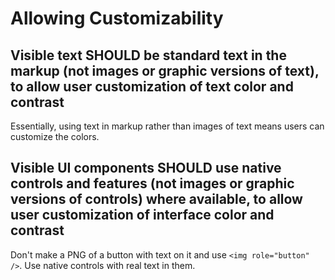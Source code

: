 # Allowing Customizability

## Visible text SHOULD be standard text in the markup (not images or graphic versions of text), to allow user customization of text color and contrast

Essentially, using text in markup rather than images of text means users can customize the colors.

## Visible UI components SHOULD use native controls and features (not images or graphic versions of controls) where available, to allow user customization of interface color and contrast

Don't make a PNG of a button with text on it and use `<img role="button" />`. Use native controls with real text in them.